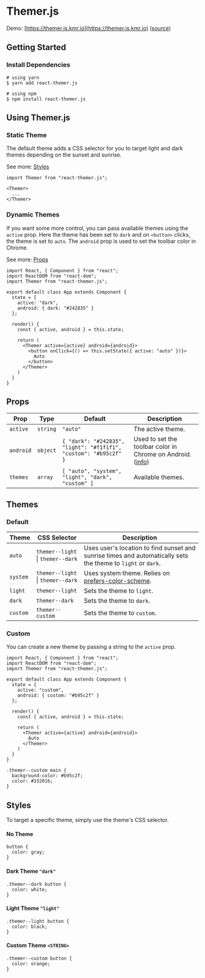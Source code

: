 # Themer.js

Demo: [https://themer.js.kmr.io](https://themer.js.kmr.io) ([source](https://github.com/krestaino/themer.js))

## Getting Started

### Install Dependencies

```
# using yarn
$ yarn add react-themer.js

# using npm
$ npm install react-themer.js
```

## Using Themer.js

### Static Theme

The default theme adds a CSS selector for you to target light and dark themes depending on the sunset and sunrise.

See more: [Styles](#styles)

```
import Themer from "react-themer.js";

<Themer>
  ...
</Themer>
```

### Dynamic Themes

If you want some more control, you can pass available themes using the `active` prop.
Here the theme has been set to `dark` and on `<button>` clicks, the theme is set to `auto`. The `android` prop is used to set the toolbar color in Chrome.

See more: [Props](#props)

```
import React, { Component } from "react";
import ReactDOM from "react-dom";
import Themer from "react-themer.js";

export default class App extends Component {
  state = {
    active: "dark",
    android: { dark: "#242835" }
  };

  render() {
    const { active, android } = this.state;

    return (
      <Themer active={active} android={android}>
        <button onClick={() => this.setState({ active: "auto" })}>
          Auto
        </button>
      </Themer>
    )
  }
}
```

## Props

| Prop      | Type     | Default                                                          | Description                                                                                                                                                      |
| --------- | -------- | ---------------------------------------------------------------- | ---------------------------------------------------------------------------------------------------------------------------------------------------------------- |
| `active`  | `string` | `"auto"`                                                         | The active theme.                                                                                                                                                |
| `android` | `object` | `{ "dark": "#242835", "light": "#f1f1f1", "custom": "#b95c2f" }` | Used to set the toolbar color in Chrome on Android. ([info](https://developers.google.com/web/updates/2014/11/Support-for-theme-color-in-Chrome-39-for-Android)) |
| `themes`  | `array`  | `[ "auto", "system", "light", "dark", "custom" ]`                | Available themes.                                                                                                                                                |

## Themes

### Default

| Theme    | CSS Selector                      | Description                                                                                                  |
| -------- | --------------------------------- | ------------------------------------------------------------------------------------------------------------ |
| `auto`   | `themer--light` \| `themer--dark` | Uses user's location to find sunset and sunrise times and automatically sets the theme to `light` or `dark`. |
| `system` | `themer--light` \| `themer--dark` | Uses system theme. Relies on [prefers-color-scheme](https://caniuse.com/#search=prefers-color-scheme).       |
| `light`  | `themer--light`                   | Sets the theme to `light`.                                                                                   |
| `dark`   | `themer--dark`                    | Sets the theme to `dark`.                                                                                    |
| `custom` | `themer--custom`                  | Sets the theme to `custom`.                                                                                  |

### Custom

You can create a new theme by passing a string to the `active` prop.

```
import React, { Component } from "react";
import ReactDOM from "react-dom";
import Themer from "react-themer.js";

export default class App extends Component {
  state = {
    active: "custom",
    android: { custom: "#b95c2f" }
  };

  render() {
    const { active, android } = this.state;

    return (
      <Themer active={active} android={android}>
        Auto
      </Themer>
    )
  }
}
```

```
.themer--custom main {
  background-color: #b95c2f;
  color: #332016;
}
```

## Styles

To target a specific theme, simply use the theme's CSS selector.

#### No Theme

```
button {
  color: gray;
}
```

#### Dark Theme `"dark"`

```
.themer--dark button {
  color: white;
}
```

#### Light Theme `"light"`

```
.themer--light button {
  color: black;
}
```

#### Custom Theme `<STRING>`

```
.themer--custom button {
  color: orange;
}
```
